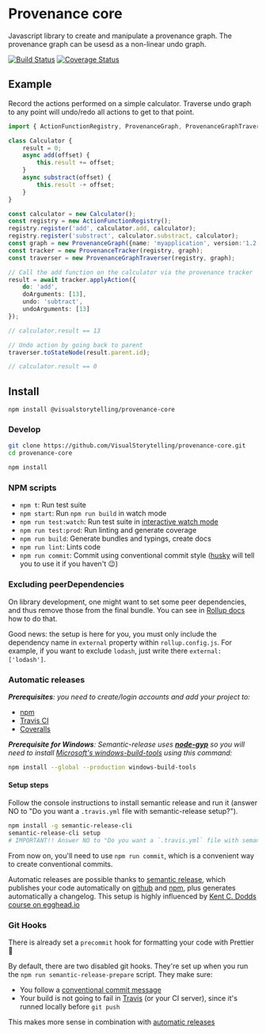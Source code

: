 # Provenance core

Javascript library to create and manipulate a provenance graph.
The provenance graph can be usesd as a non-linear undo graph.

[![Build Status](https://travis-ci.org/VisualStorytelling/provenance-core.svg?branch=master)](https://travis-ci.org/VisualStorytelling/provenance-core)
[![Coverage Status](https://coveralls.io/repos/github/VisualStorytelling/provenance-core/badge.svg?branch=master)](https://coveralls.io/github/VisualStorytelling/provenance-core?branch=master)

## Example

Record the actions performed on a simple calculator.
Traverse undo graph to any point will undo/redo all actions to get to that point.

```ts
import { ActionFunctionRegistry, ProvenanceGraph, ProvenanceGraphTraverser, ProvenanceTracker } from 'provenance-core';

class Calculator {
    result = 0;
    async add(offset) {
        this.result += offset;
    }
    async substract(offset) {
        this.result -+ offset;
    }
}

const calculator = new Calculator();
const registry = new ActionFunctionRegistry();
registry.register('add', calculator.add, calculator);
registry.register('substract', calculator.substract, calculator);
const graph = new ProvenanceGraph({name: 'myapplication', version:'1.2.3'});
const tracker = new ProvenanceTracker(registry, graph);
const traverser = new ProvenanceGraphTraverser(registry, graph);

// Call the add function on the calculator via the provenance tracker
result = await tracker.applyAction({
    do: 'add',
    doArguments: [13],
    undo: 'subtract',
    undoArguments: [13]
});

// calculator.result == 13

// Undo action by going back to parent
traverser.toStateNode(result.parent.id);

// calculator.result == 0
```

## Install

```
npm install @visualstorytelling/provenance-core
```

### Develop

```bash
git clone https://github.com/VisualStorytelling/provenance-core.git
cd provenance-core

npm install
```

### NPM scripts

 - `npm t`: Run test suite
 - `npm start`: Run `npm run build` in watch mode
 - `npm run test:watch`: Run test suite in [interactive watch mode](http://facebook.github.io/jest/docs/cli.html#watch)
 - `npm run test:prod`: Run linting and generate coverage
 - `npm run build`: Generate bundles and typings, create docs
 - `npm run lint`: Lints code
 - `npm run commit`: Commit using conventional commit style ([husky](https://github.com/typicode/husky) will tell you to use it if you haven't :wink:)

### Excluding peerDependencies

On library development, one might want to set some peer dependencies, and thus remove those from the final bundle. You can see in [Rollup docs](https://rollupjs.org/#peer-dependencies) how to do that.

Good news: the setup is here for you, you must only include the dependency name in `external` property within `rollup.config.js`. For example, if you want to exclude `lodash`, just write there `external: ['lodash']`.

### Automatic releases

_**Prerequisites**: you need to create/login accounts and add your project to:_
 - [npm](https://www.npmjs.com/)
 - [Travis CI](https://travis-ci.org)
 - [Coveralls](https://coveralls.io)

_**Prerequisite for Windows**: Semantic-release uses
**[node-gyp](https://github.com/nodejs/node-gyp)** so you will need to
install
[Microsoft's windows-build-tools](https://github.com/felixrieseberg/windows-build-tools)
using this command:_

```bash
npm install --global --production windows-build-tools
```

#### Setup steps

Follow the console instructions to install semantic release and run it (answer NO to "Do you want a `.travis.yml` file with semantic-release setup?").

```bash
npm install -g semantic-release-cli
semantic-release-cli setup
# IMPORTANT!! Answer NO to "Do you want a `.travis.yml` file with semantic-release setup?" question. It is already prepared for you :P
```

From now on, you'll need to use `npm run commit`, which is a convenient way to create conventional commits.

Automatic releases are possible thanks to [semantic release](https://github.com/semantic-release/semantic-release), which publishes your code automatically on [github](https://github.com/) and [npm](https://www.npmjs.com/), plus generates automatically a changelog. This setup is highly influenced by [Kent C. Dodds course on egghead.io](https://egghead.io/courses/how-to-write-an-open-source-javascript-library)

### Git Hooks

There is already set a `precommit` hook for formatting your code with Prettier :nail_care:

By default, there are two disabled git hooks. They're set up when you run the `npm run semantic-release-prepare` script. They make sure:
 - You follow a [conventional commit message](https://github.com/conventional-changelog/conventional-changelog)
 - Your build is not going to fail in [Travis](https://travis-ci.org) (or your CI server), since it's runned locally before `git push`

This makes more sense in combination with [automatic releases](#automatic-releases)
